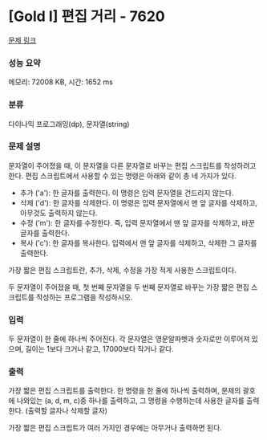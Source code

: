# [Gold I] 편집 거리 - 7620 

[문제 링크](https://www.acmicpc.net/problem/7620) 

### 성능 요약

메모리: 72008 KB, 시간: 1652 ms

### 분류

다이나믹 프로그래밍(dp), 문자열(string)

### 문제 설명

<p>문자열이 주어졌을 때, 이 문자열을 다른 문자열로 바꾸는 편집 스크립트를 작성하려고 한다. 편집 스크립트에서 사용할 수 있는 명령은 아래와 같이 총 네 가지가 있다.</p>

<ul>
	<li>추가 ('a'): 한 글자를 출력한다. 이 명령은 입력 문자열을 건드리지 않는다.</li>
	<li>삭제 ('d'): 한 글자를 삭제한다. 이 명령은 입력 문자열에서 맨 앞 글자를 삭제하고, 아무것도 출력하지 않는다.</li>
	<li>수정 ('m'): 한 글자를 수정한다. 즉, 입력 문자열에서 맨 앞 글자를 삭제하고, 바꾼 글자를 출력한다.</li>
	<li>복사 ('c'): 한 글자를 복사한다. 입력에서 맨 앞 글자를 삭제하고, 삭제한 그 글자를 출력한다.</li>
</ul>

<p>가장 짧은 편집 스크립트란, 추가, 삭제, 수정을 가장 적게 사용한 스크립트이다.</p>

<p>두 문자열이 주어졌을 때, 첫 번째 문자열을 두 번째 문자열로 바꾸는 가장 짧은 편집 스크립트를 작성하는 프로그램을 작성하시오. </p>

### 입력 

 <p>두 문자열이 한 줄에 하나씩 주어진다. 각 문자열은 영문알파벳과 숫자로만 이루어져 있으며, 길이는 1보다 크거나 같고, 17000보다 작거나 같다.</p>

### 출력 

 <p>가장 짧은 편집 스크립트를 출력한다. 한 명령을 한 줄에 하나씩 출력하며, 문제의 괄호에 나와있는 (a, d, m, c)중 하나를 출력하고, 그 명령을 수행하는데 사용한 글자를 출력한다. (출력할 글자나 삭제할 글자)</p>

<p>가장 짧은 편집 스크립트가 여러 가지인 경우에는 아무거나 출력하면 된다.</p>

